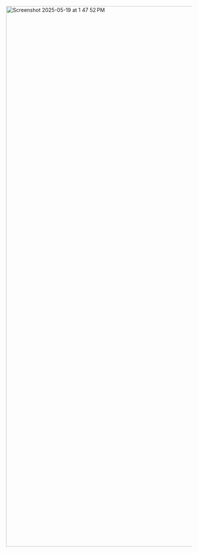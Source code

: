 <img width="1464" alt="Screenshot 2025-05-19 at 1 47 52 PM" src="https://github.com/user-attachments/assets/d53dfb60-f87c-4f2b-8ff5-14a24bdaddaa" />

